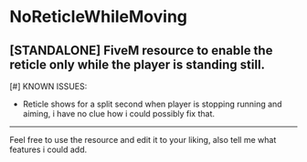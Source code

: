 # NoReticleWhileMoving
[STANDALONE] FiveM resource to enable the reticle only while the player is standing still.
----------------------------------------------------------------------------------------------
[#] KNOWN ISSUES:
- Reticle shows for a split second when player is stopping running and aiming, i have no clue how i could possibly fix that.
----------------------------------------------------------------------------------------------
Feel free to use the resource and edit it to your liking, also tell me what features i could add.
